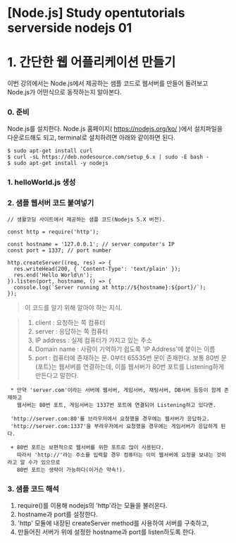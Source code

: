 [Node.js] Study opentutorials serverside nodejs 01
==========

# 1. 간단한 웹 어플리케이션 만들기
이번 강의에서는 Node.js에서 제공하는 샘플 코드로 웹서버를 만들어 돌려보고 Node.js가 어떤식으로 동작하는지 알아본다.

### 0. 준비
Node.js를 설치한다. Node.js 홈페이지( https://nodejs.org/ko/ )에서 설치파일을 다운로드해도 되고, terminal로 설치하려면 아래와 같이하면 된다.
```
$ sudo apt-get install curl
$ curl -sL https://deb.nodesource.com/setup_6.x | sudo -E bash -
$ sudo apt-get install -y nodejs
```

### 1. helloWorld.js 생성

### 2. 샘플 웹서버 코드 붙여넣기

```
// 생활코딩 사이트에서 제공하는 샘플 코드(Nodejs 5.X 버전).

const http = require('http');

const hostname = '127.0.0.1'; // server computer's IP
const port = 1337; // port number

http.createServer((req, res) => {
  res.writeHead(200, { 'Content-Type': 'text/plain' });
  res.end('Hello World\n');
}).listen(port, hostname, () => {
  console.log(`Server running at http://${hostname}:${port}/`);
});
```

> 이 코드를 알기 위해 알아야 하는 지식.

> 1. client : 요청하는 쪽 컴퓨터
> 2. server : 응답하는 쪽 컴퓨터
> 3. IP address : 실제 컴퓨터가 가지고 있는 주소
> 4. Domain name : 사람이 기억하기 쉽도록 'IP Address'에 붙이는 이름
> 5. port : 컴퓨터에 존재하는 문. 0부터 65535번 문이 존재한다. 보통 80번 문(포트)는 웹서버를 연결하는데, 이를 웹서버가 80번 포트를 Listening하게 만든다고 말한다.

     * 만약 'server.com'이라는 서버에 웹서버, 게임서버, 채팅서버, DB서버 등등이 함께 존재하고
       웹서버는 80번 포트, 게임서버는 1337번 포트에 연결되어 Listening하고 있다면.

     'http://server.com:80'를 브라우저에서 요청했을 경우에는 웹서버가 응답하고.
     'http://server.com:1337'을 부라우저에서 요청했을 경우에는 게임서버가 응답하게 된다.

     + 80번 포트는 보편적으로 웹서버를 위한 포트로 많이 사용된다.
       따라서 'http://'라는 주소를 입력할 경우 컴퓨터는 이미 웹서버에 요청을 보내는 것이라고 알 수가 있으므로
       80번 포트는 생략이 가능하다(이거슨 약속!).


### 3. 샘플 코드 해석

1. require()를 이용해 nodejs의 'http'라는 모듈을 불러온다.
2. hostname과 port를 설정한다.
3. 'http' 모듈에 내장된 createServer method를 사용하여 서버를 구축하고,
4. 만들어진 서버가 위에 설정한 hostname과 port를 listen하도록 한다.